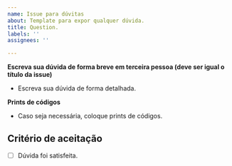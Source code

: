 ```yaml
---
name: Issue para dúvitas
about: Template para expor qualquer dúvida.
title: Question.
labels: ''
assignees: ''

---
```



**Escreva sua dúvida de forma breve em terceira pessoa (deve ser igual o título da issue)**
- Escreva sua dúvida de forma detalhada.

**Prints de códigos**
- Caso seja necessária, coloque prints de códigos.

## Critério de aceitação

- [ ] Dúvida foi satisfeita.
